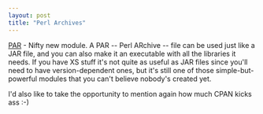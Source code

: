```yaml
---
layout: post
title: "Perl Archives"
---
```




<a href="http://search.cpan.org/author/AUTRIJUS/PAR-0.11/">PAR</a> - Nifty new module. A PAR -- Perl ARchive -- file can be used just like a JAR file, and you can also make it an executable with all the libraries it needs. If you have XS stuff it's not quite as useful as JAR files since you'll need to have version-dependent ones, but it's still one of those simple-but-powerful modules that you can't believe nobody's created yet.

<p>I'd also like to take the opportunity to mention again how much CPAN kicks ass :-)</p>


